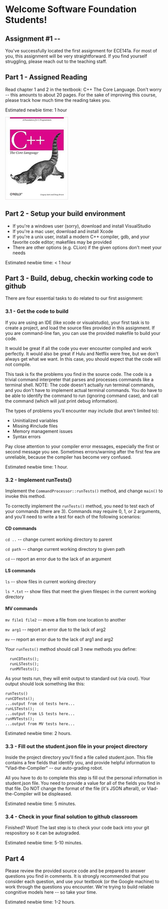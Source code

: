 # Welcome Software Foundation Students!
## Assignment #1 --

You've successfully located the first assignment for ECE141a. For most of you, this assignment will be very straightforward. If you find yourself struggling, please reach out to the teaching staff. 

## Part 1 - Assigned Reading

Read chapter 1 and 2 in the textbook: C++ The Core Language. Don't worry -- this amounts to about 20 pages. 
For the sake of improving this course, please track how much time the reading takes you. 

Estimated newbie time: 1 hour

![alt text](images/book.jpg "Title")


## Part 2 - Setup your build environment

- If you're a windows user (sorry), download and install VisualStudio
- If you're a mac user, download and install Xcode
- If you're a unix user, install a modern C++ compiler, gdb, and your favorite code editor; makefiles may be provided
- There are other options (e.g. CLion) if the given options don't meet your needs

Estimated newbie time: < 1 hour


## Part 3 - Build, debug, checkin working code to github

There are four essential tasks to do related to our first assignment:

### 3.1 - Get the code to build

If you are using an IDE (like xcode or visualstudio), your first task is to create a project, and load the source files provided in this assignment. If you are command-line fan, you can use the provided makefile to build your code. 

It would be great if all the code you ever encounter compiled and work perfectly. It would also be great if Hulu and Netflix were free, but we don't always get what we want. In this case, you should expect that the code will not compile. 

This task is fix the problems you find in the source code. The code is a trivial command interpreter that parses and processes commands like a terminal shell. NOTE: The code doesn't actually run terminal commands, and you don't have to implement actual terminal commands. You do have to be able to identify the command to run (ignoring command case), and call the command (which will just print debug information).

The types of problems you'll encounter may include (but aren't limited to):
- Uninitialized variables
- Missing #include files
- Memory management issues
- Syntax errors 

Pay close attention to your compiler error messages, especially the first or second message you see. Sometimes errors/warning after the first few are unreliable, because the compiler has become very confused. 

Estimated newbie time: 1 hour. 

### 3.2 - Implement runTests()

Implement the `CommandProcessor::runTests()` method, and change `main()` to invoke this method. 

To correctly implement the `runTests()` method, you need to test each of your commands (there are 3). Commands may require 0, 1, or 2 arguments, and you'll need to write a test for each of the following scenarios:

#### CD commands

`cd ..` -- change current working directory to parent 

`cd path` -- change current working directory to given path

`cd` -- report an error due to the lack of an argument

#### LS commands

`ls` -- show files in current working directory

`ls *.txt` -- show files that meet the given filespec in the current working directory

#### MV commands

`mv file1 file2` -- move a file from one location to another

`mv arg1` -- report an error due to the lack of arg2

`mv` -- report an error due to the lack of arg1 and arg2

Your `runTests()` method should call 3 new methods you define:
```
  runCDTests();
  runLSTests();
  runMVTests(); 
```

As your tests run, they will emit output to standard out (via cout). Your output should look something like this:

```
runTests()
runCDTests(); 
...output from cd tests here...
runLSTests();
...output from LS tests here...
runMVTests();
...output from MV tests here...
```


Estimated newbie time: 2 hours. 

### 3.3 - Fill out the student.json file in your project directory

Inside the project directory you'll find a file called student.json. This file contains a few fields that identify you, and provide helpful information to "Vlad-the-Compiler" -- our auto-grading robot.

All you have to do to complete this step is fill out the personal information in student.json file. You need to provide a value for all of the fields you find in that file. Do NOT change the format of the file (it's JSON afterall), or Vlad-the-Compiler will be displeased.

Estimated newbie time: 5 minutes.

### 3.4 - Check in your final solution to github classroom

Finished? Woot! The last step is to check your code back into your git respository so it can be autograded. 

Estimated newbie time: 5-10 minutes.

## Part 4

Please review the provided source code and be prepared to answer questions you find in comments. It is strongly recommended that you consider each question, and use your textbook (or the Google machine) to work through the questions you encounter. We're trying to build reliable congnitive models here -- so take your time. 

Estimated newbie time: 1-2 hours. 
